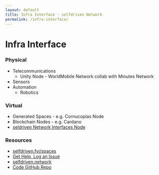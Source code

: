 ```yaml
---
layout: default
title: Infra Interface - selfdriven Network
permalink: /infra-interface/
---
```


# Infra Interface

### Physical
- Telecommunications
    - Unity Node - WorldMobile Network collab with Minutes Network
- Sensors
- Automation
    - Robotics

### Virtual
- Generated Spaces - e.g. Cornucopias Node
- Blockchain Nodes - e.g. Cardano
- [seldriven Network Interfaces Node](/interfaces-node/)

### Resources
- [selfdriven.fyi/spaces](https://selfdriven.fyi/spaces)
- [Get Help, Log an Issue](https://github.com/selfdriven-foundation/selfdriven-network/issues)
- [selfdriven.network](https://selfdriven.network)  
- [Code GitHub Repo](https://github.com/selfdriven-tech/interface-social)
